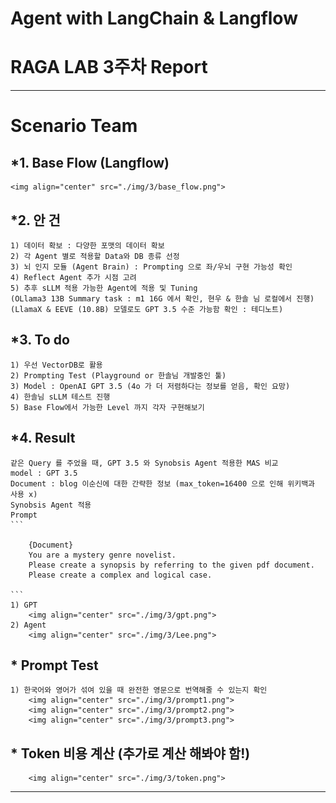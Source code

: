 # Agent with LangChain & Langflow

# RAGA LAB 3주차 Report

---

# Scenario Team

## *1. Base Flow (Langflow)
    <img align="center" src="./img/3/base_flow.png">
    
## *2. 안 건
    1) 데이터 확보 : 다양한 포맷의 데이터 확보
    2) 각 Agent 별로 적용할 Data와 DB 종류 선정
    3) 뇌 인지 모듈 (Agent Brain) : Prompting 으로 좌/우뇌 구현 가능성 확인
    4) Reflect Agent 추가 시점 고려
    5) 추후 sLLM 적용 가능한 Agent에 적용 및 Tuning
    (OLlama3 13B Summary task : m1 16G 에서 확인, 현우 & 한솔 님 로컬에서 진행)
    (LlamaX & EEVE (10.8B) 모델로도 GPT 3.5 수준 가능함 확인 : 테디노트)
    
## *3. To do
    1) 우선 VectorDB로 활용
    2) Prompting Test (Playground or 한솔님 개발중인 툴)
    3) Model : OpenAI GPT 3.5 (4o 가 더 저렴하다는 정보를 얻음, 확인 요망)
    4) 한솔님 sLLM 테스트 진행
    5) Base Flow에서 가능한 Level 까지 각자 구현해보기

## *4. Result
    같은 Query 를 주었을 때, GPT 3.5 와 Synobsis Agent 적용한 MAS 비교
    model : GPT 3.5
    Document : blog 이순신에 대한 간략한 정보 (max_token=16400 으로 인해 위키백과 사용 x)
    Synobsis Agent 적용
    Prompt
    ```

        {Document}
        You are a mystery genre novelist.
        Please create a synopsis by referring to the given pdf document.
        Please create a complex and logical case.
        
    ```
    1) GPT
        <img align="center" src="./img/3/gpt.png">
    2) Agent
        <img align="center" src="./img/3/Lee.png">

## * Prompt Test
    1) 한국어와 영어가 섞여 있을 때 완전한 영문으로 번역해줄 수 있는지 확인
        <img align="center" src="./img/3/prompt1.png">
        <img align="center" src="./img/3/prompt2.png">
        <img align="center" src="./img/3/prompt3.png">

## * Token 비용 계산 (추가로 계산 해봐야 함!)
        <img align="center" src="./img/3/token.png">
    
---
